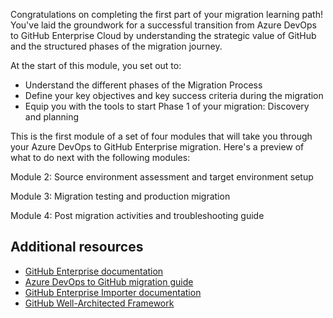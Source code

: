 Congratulations on completing the first part of your migration learning path! You've laid the groundwork for a successful transition from Azure DevOps to GitHub Enterprise Cloud by understanding the strategic value of GitHub and the structured phases of the migration journey.

At the start of this module, you set out to:

- Understand the different phases of the Migration Process
- Define your key objectives and key success criteria during the migration
- Equip you with the tools to start Phase 1 of your migration: Discovery and planning

This is the first module of a set of four modules that will take you through your Azure DevOps to GitHub Enterprise migration. Here's a preview of what to do next with the following modules:

Module 2: Source environment assessment and target environment setup

Module 3: Migration testing and production migration

Module 4: Post migration activities and troubleshooting guide

## Additional resources

- [GitHub Enterprise documentation](https://docs.github.com/en/enterprise-cloud@latest)
- [Azure DevOps to GitHub migration guide](https://docs.github.com/en/enterprise-cloud@latest/migrations)
- [GitHub Enterprise Importer documentation](https://docs.github.com/en/migrations/using-github-enterprise-importer)
- [GitHub Well-Architected Framework](https://docs.github.com/en/early-access/github-team/github-well-architected-framework)
